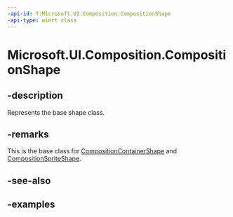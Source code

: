 ```yaml
---
-api-id: T:Microsoft.UI.Composition.CompositionShape
-api-type: winrt class
---
```


<!-- Class syntax.
public class CompositionShape : CompositionObject, CompositionObject
-->

# Microsoft.UI.Composition.CompositionShape

## -description

Represents the base shape class.

## -remarks

This is the base class for [CompositionContainerShape](compositioncontainershape.md) and [CompositionSpriteShape](compositionspriteshape.md).

## -see-also

## -examples

